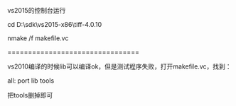 

vs2015的控制台运行

cd D:\sdk\vs2015-x86\tiff-4.0.10

nmake /f  makefile.vc



================================

vs2010编译的时候lib可以编译ok，但是测试程序失败，打开makefile.vc，找到：

all:	port lib tools

把tools删掉即可

